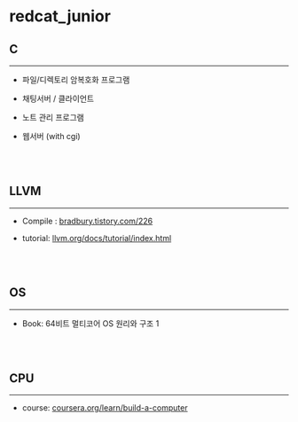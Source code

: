 # redcat_junior

## C
---

+ 파일/디렉토리 암복호화 프로그램

+ 채팅서버 / 클라이언트

+ 노트 관리 프로그램

+ 웹서버 (with cgi)

<br><br>

## LLVM
---

+ Compile : <a href="https://bradbury.tistory.com/226">bradbury.tistory.com/226</a>

+ tutorial: <a href="https://llvm.org/docs/tutorial/index.html">llvm.org/docs/tutorial/index.html</a>

<br><br>

## OS
---

+ Book: 64비트 멀티코어 OS 원리와 구조 1


<br><br>

## CPU
---

+ course: <a href="https://www.coursera.org/learn/build-a-computer">coursera.org/learn/build-a-computer</a>

